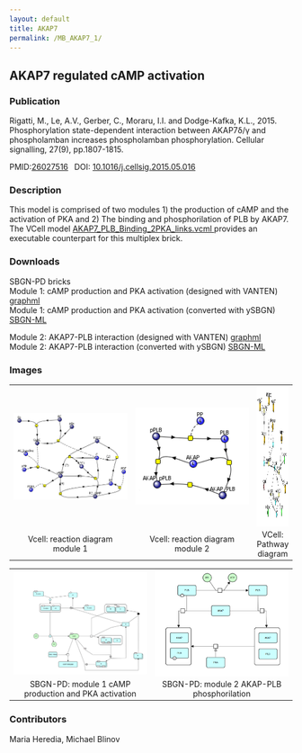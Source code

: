 ```yaml
---
layout: default
title: AKAP7
permalink: /MB_AKAP7_1/
---
```

## AKAP7 regulated cAMP activation

### Publication 

Rigatti, M., Le, A.V., Gerber, C., Moraru, I.I. and Dodge-Kafka, K.L., 2015. Phosphorylation state-dependent interaction between 
AKAP7δ/γ and phospholamban increases phospholamban phosphorylation. Cellular signalling, 27(9), pp.1807-1815.

 PMID:<a href="https://www.ncbi.nlm.nih.gov/pubmed/?term=26027516">26027516</a>&ensp; 
 DOI: <a href="https://doi.org/10.1016/j.cellsig.2015.05.016">10.1016/j.cellsig.2015.05.016</a><br />

### Description
This model is comprised of two modules 1) the production of cAMP and the activation of PKA and 2) The binding and phosphorilation of  PLB by AKAP7. The VCell model <a href="/modelbricks/AKAP7_PLB_Binding_2PKA_links.vcml"> AKAP7_PLB_Binding_2PKA_links.vcml </a> provides an executable counterpart for this multiplex brick.

### Downloads 
SBGN-PD bricks <br/>
Module 1: cAMP production and PKA activation (designed with VANTEN) <a href="/modelbricks/AKAP_SBGN_module1.graphml"> graphml</a><br/>
Module 1: cAMP production and PKA activation (converted with ySBGN) <a href="/modelbricks/AKAP_SBGN_module1.sbgn"> SBGN-ML</a><br/>

Module 2: AKAP7-PLB interaction (designed with VANTEN) <a href="/modelbricks/AKAP_SBGN_module2.graphml"> graphml </a><br/>
Module 2: AKAP7-PLB interaction (converted with ySBGN) <a href="/modelbricks/AKAP_SBGN_module2.sbgn"> SBGN-ML </a><br/>

### Images
 <table> 
 <tr>
  <td align="center" width="300"><a href="https://modelbricks.github.io/images/modelbricks/AKAP_Vcell_module1.PNG"><img align="center" src="/images/modelbricks/AKAP_Vcell_module1.PNG"/></a></td>
  <td align="center" width="300"><a href="https://modelbricks.github.io/images/modelbricks/AKAP_Vcell_module2.png"><img align="center" src="/images/modelbricks/AKAP_Vcell_module2.png"/></a></td>
  <td align="center"><a href="https://modelbricks.github.io/images/modelbricks/AKAP_Vcell_pathway.PNG"><img align="center" src="/images/modelbricks/AKAP_Vcell_pathway.PNG" width="300" height="250"/></a></td>
 </tr>
 <tr>
  <td align="center"> Vcell: reaction diagram module 1</td>
  <td align="center"> Vcell: reaction diagram module 2</td>
  <td align="center"> VCell: Pathway diagram</td>
   </tr>
 </table>
 
 <table> 
  <td align="center" width="50%"><a href="https://modelbricks.github.io/images/modelbricks/AKAP_SBGN_module1.png"><img align="center" src="/images/modelbricks/AKAP_SBGN_module1.png"/></a></td>
  <td align="center" width="50%"><a href="https://modelbricks.github.io/images/modelbricks/AKAP_SBGN_module2.png"><img align="center" src="/images/modelbricks/AKAP_SBGN_module2.png"/></a></td>
   <tr>
  <td align="center"> SBGN-PD: module 1 cAMP production and PKA activation</td>
  <td align="center"> SBGN-PD: module 2 AKAP-PLB phosphorilation</td>
  </tr>
 </table>

### Contributors
Maria Heredia, Michael Blinov
 
